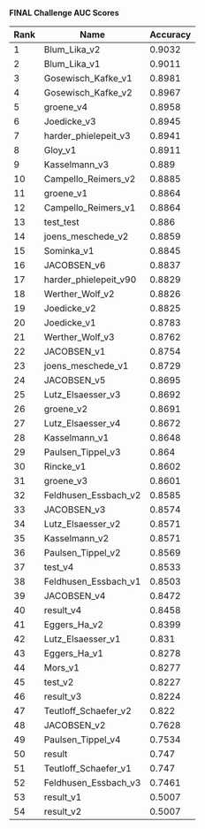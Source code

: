 **FINAL Challenge AUC Scores**


|Rank|Name|Accuracy|
|----|-----|---|
|1|Blum_Lika_v2|0.9032| 
|2|Blum_Lika_v1|0.9011| 
|3|Gosewisch_Kafke_v1|0.8981| 
|4|Gosewisch_Kafke_v2|0.8967| 
|5|groene_v4|0.8958| 
|6|Joedicke_v3|0.8945| 
|7|harder_phielepeit_v3|0.8941| 
|8|Gloy_v1|0.8911| 
|9|Kasselmann_v3|0.889| 
|10|Campello_Reimers_v2|0.8885| 
|11|groene_v1|0.8864| 
|12|Campello_Reimers_v1|0.8864| 
|13|test_test|0.886| 
|14|joens_meschede_v2|0.8859| 
|15|Sominka_v1|0.8845| 
|16|JACOBSEN_v6|0.8837| 
|17|harder_phielepeit_v90|0.8829| 
|18|Werther_Wolf_v2|0.8826| 
|19|Joedicke_v2|0.8825| 
|20|Joedicke_v1|0.8783| 
|21|Werther_Wolf_v3|0.8762| 
|22|JACOBSEN_v1|0.8754| 
|23|joens_meschede_v1|0.8729| 
|24|JACOBSEN_v5|0.8695| 
|25|Lutz_Elsaesser_v3|0.8692| 
|26|groene_v2|0.8691| 
|27|Lutz_Elsaesser_v4|0.8672| 
|28|Kasselmann_v1|0.8648| 
|29|Paulsen_Tippel_v3|0.864| 
|30|Rincke_v1|0.8602| 
|31|groene_v3|0.8601| 
|32|Feldhusen_Essbach_v2|0.8585| 
|33|JACOBSEN_v3|0.8574| 
|34|Lutz_Elsaesser_v2|0.8571| 
|35|Kasselmann_v2|0.8571| 
|36|Paulsen_Tippel_v2|0.8569| 
|37|test_v4|0.8533| 
|38|Feldhusen_Essbach_v1|0.8503| 
|39|JACOBSEN_v4|0.8472| 
|40|result_v4|0.8458| 
|41|Eggers_Ha_v2|0.8399| 
|42|Lutz_Elsaesser_v1|0.831| 
|43|Eggers_Ha_v1|0.8278| 
|44|Mors_v1|0.8277| 
|45|test_v2|0.8227| 
|46|result_v3|0.8224| 
|47|Teutloff_Schaefer_v2|0.822| 
|48|JACOBSEN_v2|0.7628| 
|49|Paulsen_Tippel_v4|0.7534| 
|50|result|0.747| 
|51|Teutloff_Schaefer_v1|0.747| 
|52|Feldhusen_Essbach_v3|0.7461| 
|53|result_v1|0.5007| 
|54|result_v2|0.5007| 
